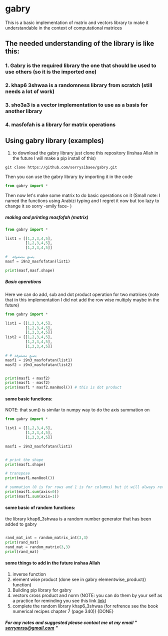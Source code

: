 # gabry
This is a basic implementation of matrix and vectors library to make it understandable in the context of computational matrices 

## The needed understanding of the library is like this: 

### 1. Gabry is the required library the one that should be used to use others (so it is the imported one) 
### 2. khap6 3shwaa is a randomness library from scratch (still needs a lot of work) 
### 3. sho3a3 is a vector implementation to use as a basis for another library 
### 4. masfofah is a library for matrix operations 


## Using gabry library (examples)

1. to download the gabry library just clone this repository (Inshaa Allah in the future I will make a pip install of this)

```
git clone https://github.com/serrysibaee/gabry.git 
```
Then you can use the gabry library by importing it in the code
```python
from gabry import * 
```
Then now let's make some matrix to do basic operations on it (Small note: I named the functions using Arabizi typing and I regret it now but too lazy to change it so sorry -smily face- )

##### making and printing masfofah (matrix)

```python
from gabry import * 

list1 = [[1,2,3,4,5],
         [1,2,3,4,5],
         [1,2,3,4,5]]

#  يصنع مصفوفة
masf = i9n3_masfofatan(list1)

print(masf,masf.shape)
``` 
##### Basic operations 
Here we can do add, sub and dot product operation for two matrices (note that in this implementation I did not add the row wise multiply maybe in the future)
```python
from gabry import * 

list1 = [[1,2,3,4,5],
         [1,2,3,4,5],
         [1,2,3,4,5]]
list2 = [[1,2,3,4,5],
         [1,2,3,4,5],
         [1,2,3,4,5]]

# # يصنع مصفوفة
masf1 = i9n3_masfofatan(list1)
masf2 = i9n3_masfofatan(list2)


print(masf1 + masf2)
print(masf1 - masf2)
print(masf1 * masf2.man8ool()) # this is dot product 
```

#### some basic functions: 

NOTE: that sum() is similar to numpy way to do the axis summation on

```python
from gabry import * 

list1 = [[1,2,3,4,5],
         [1,2,3,4,5],
         [1,2,3,4,5]]

masf1 = i9n3_masfofatan(list1)


# print the shape 
print(masf1.shape)

# transpose
print(masf1.man8ool())

# summation (0 is for rows and 1 is for columns) but it will always return them as a vector
print(masf1.sum(axis=0))
print(masf1.sum(axis=1))
```

#### some basic of random functions: 
the library khap6_3shwaa is a random number generator that has been added to gabry
```python

rand_mat_int = random_matrix_int(3,3)
print(rand_mat)
rand_mat = random_matrix(3,3)
print(rand_mat)
```



#### some things to add in the future inshaa Allah
1. inverse function 
2. element wise product (done see in gabry elementwise_product() function)
3. Building pip library for gabry 
4. vectors cross product and norm (NOTE: you can do them by your self as a practice for reminding you see this link [link](https://minireference.com/static/tutorials/linear_algebra_in_4_pages.pdf))
5. complete the random library khap6_3shwaa (for refrence see the book numerical recipes chapter 7 (page 340)) {DONE}


##### For any notes and suggested please contact me at my email " serrymrss@gmail.com " 






